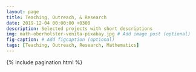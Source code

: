 ```yaml
---
layout: page
title: Teaching, Outreach, & Research
date: 2019-12-04 00:00:00 +0300
description: Selected projects with short descriptions
img: math-oberholster-venita-pixabay.jpg # Add image post (optional)
fig-caption: # Add figcaption (optional)
tags: [Teaching, Outreach, Research, Mathematics] 
---
```

{% include pagination.html %}
